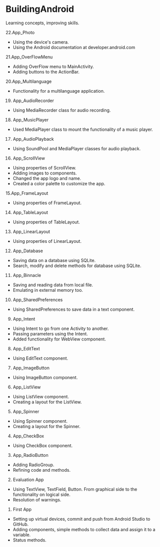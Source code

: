 # BuildingAndroid
Learning concepts, improving skills.

22.App_Photo
  - Using the device's camera.
  - Using the Android documentation at developer.android.com

21.App_OverFlowMenu
  - Adding OverFlow menu to MainActivity.
  - Adding buttons to the ActionBar.

20.App_Multilanguage
  - Functionality for a multilanguage application.

19. App_AudioRecorder 
  - Using MediaRecorder class for audio recording.

18. App_MusicPlayer
  - Used MediaPlayer class to mount the functionality of a music player.

17. App_AudioPlayback
  - Using SoundPool and MediaPlayer classes for audio playback.

16. App_ScrollView
  - Using properties of ScrollView.
  - Adding images to components.
  - Changed the app logo and name.
  - Created a color palette to customize the app.

15.App_FrameLayout
  - Using properties of FrameLayout.

14. App_TableLayout
  - Using properties of TableLayout.

13. App_LinearLayout
  - Using properties of LinearLayout.

12. App_Database
  - Saving data on a database using SQLite.
  - Search, modify and delete methods for database using SQLite.

11. App_Binnacle
  - Saving and reading data from local file.
  - Emulating in external memory too.

10. App_SharedPreferences
  - Using SharedPreferences to save data in a text component.

09. App_Intent
  - Using Intent to go from one Activity to another.
  - Passing parameters using the Intent.
  - Added functionality for WebView component.

08. App_EditText
  - Using EditText component.

07. App_ImageButton
  - Using ImageButton component.

06. App_ListView
  - Using ListView component.
  - Creating a layout for the ListView.

05. App_Spinner
  - Using Spinner component.
  - Creating a layout for the Spinner.

04. App_CheckBox
  - Using CheckBox component.

03. App_RadioButton
  - Adding RadioGroup.
  - Refining code and methods.

02. Evaluation App
  - Using TextView, TextField, Button. From graphical side to the functionality on logical side.
  - Resolution of warnings.

01. First App
  - Setting up virtual devices, commit and push from Android Studio to GitHub.
  - Adding components, simple methods to collect data and assign it to a variable.
  - Status methods.